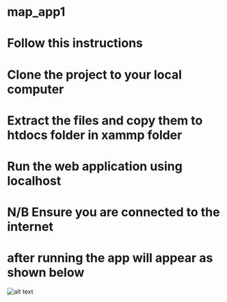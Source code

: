 # map_app1
# Follow this instructions
# Clone the project to your local computer
# Extract the files and copy them to htdocs folder in xammp folder
# Run the web application using localhost 
# N/B Ensure you are connected to the internet
# after running the app will appear as shown below 
![alt text](https://raw.githubusercontent.com/username/projectname/branch/path/to/img.png)
